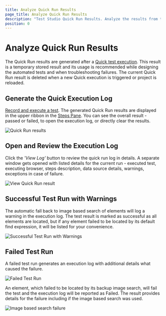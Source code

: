 ```yaml
---
title: Analyze Quick Run Results
page_title: Analyze Quick Run Results
description: "Test Studio Quick Run Results. Analyze the results from test run. Failing Test Studio test. Unable to find element. Warning in the execution log. Test Studio Execution log."
position: 0
---
```

# Analyze Quick Run Results

The Quick Run results are generated after a <a href="/general-information/test-execution/quick-execution#execution-timeouts" target="_blank">Quick test execution</a>. This result is a temporary stored result and its usage is recommended while designing the automated tests and when troubleshooting failures. The current Quick Run result is deleted when a new Quick execution is triggered or project is reloaded.

## Generate the Quick Execution Log

<a href="/getting-started/first-project#test-recording" target="_blank">Record and execute a test</a>. The generated Quick Run results are displayed in the upper ribbon in the <a href="/features/test-maintenance/steps-pane" target="_blank">Steps Pane</a>. You can see the overall result - passed or failed, to open the execution log, or directly clear the results.

![Quick Run results][1]

## Open and Review the Execution Log

Click the *'View Log'* button to review the quick run log in details. A separate window gets opened with listed details for the current run - executed test, executing browser, steps description, data source details, warnings, exceptions in case of failure.

![View Quick Run result][2]

## Successful Test Run with Warnings

The automatic fall back to image based search of elements will log a warning in the execution log. The test result is marked as successful as all elements are located, but if any element failed to be located by its default find expression, it will be listed for your convenience.

![Successful Test Run with Warnings][3]

## Failed Test Run

A failed test run generates an execution log with additional details what caused the failure.

![Failed Test Run][4]

An element, which failed to be located by its backup image search, will fail the test and the execution log will be reported as Failed. The result provides details for the failure including if the image based search was used.

![Image based search failure][5]

[1]: /img/general-information/test-results/analyze-quick-run-results/fig1.png
[2]: /img/general-information/test-results/analyze-quick-run-results/fig2.png
[3]: /img/general-information/test-results/analyze-quick-run-results/fig3.png
[4]: /img/general-information/test-results/analyze-quick-run-results/fig4.png
[5]: /img/general-information/test-results/analyze-quick-run-results/fig5.png